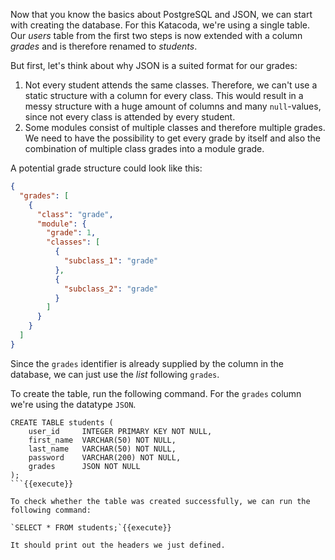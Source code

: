 Now that you know the basics about PostgreSQL and JSON, we can start with creating the database. For this Katacoda,
we're using a single table. Our *users* table from the first two steps is now extended with a column *grades* and is
therefore renamed to *students*.

But first, let's think about why JSON is a suited format for our grades:

1. Not every student attends the same classes. Therefore, we can't use a static structure with a column for every class.
   This would result in a messy structure with a huge amount of columns and many `null`-values, since not every class is
   attended by every student.
2. Some modules consist of multiple classes and therefore multiple grades. We need to have the possibility to get every
   grade by itself and also the combination of multiple class grades into a module grade.

A potential grade structure could look like this:

```json
{
  "grades": [
    {
      "class": "grade",
      "module": {
        "grade": 1,
        "classes": [
          {
            "subclass_1": "grade"
          },
          {
            "subclass_2": "grade"
          }
        ]
      }
    }
  ]
}
```

Since the `grades` identifier is already supplied by the column in the database, we can just use the *list*
following `grades`.

To create the table, run the following command. For the `grades` column we're using the datatype `JSON`.

```postgresql
CREATE TABLE students (
    user_id     INTEGER PRIMARY KEY NOT NULL,
    first_name  VARCHAR(50) NOT NULL,
    last_name   VARCHAR(50) NOT NULL,
    password    VARCHAR(200) NOT NULL,
    grades      JSON NOT NULL
);
```{{execute}}

To check whether the table was created successfully, we can run the following command:

`SELECT * FROM students;`{{execute}}

It should print out the headers we just defined.




